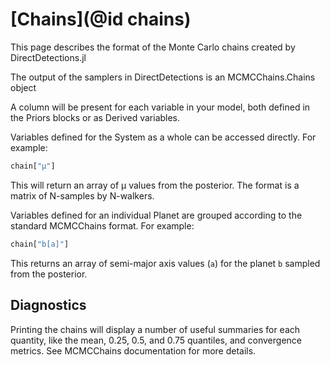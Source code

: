 # [Chains](@id chains)

This page describes the format of the Monte Carlo chains created by DirectDetections.jl


The output of the samplers in DirectDetections is an MCMCChains.Chains object

A column will be present for each variable in your model, both defined in the Priors blocks or as Derived variables. 

Variables defined for the System as a whole can be accessed directly. For example:
```julia
chain["μ"]
```
This will return an array of μ values from the posterior. The format is a matrix of N-samples by N-walkers.

Variables defined for an individual Planet are grouped according to the standard MCMCChains format. For example:
```julia
chain["b[a]"]
```
This returns an array of semi-major axis values (`a`) for the planet `b` sampled from the posterior.

## Diagnostics
Printing the chains will display a number of useful summaries for each quantity, like the mean, 0.25, 0.5, and 0.75 quantiles, and convergence metrics. See MCMCChains documentation for more details.
